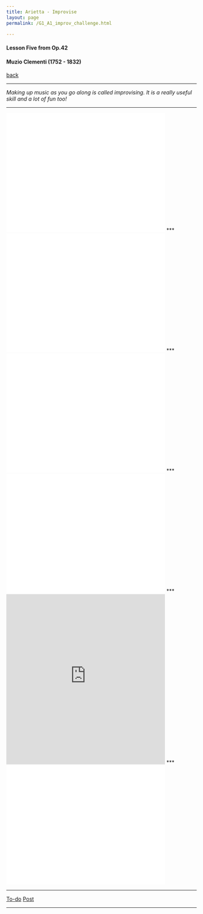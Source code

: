 ```yaml
---
title: Arietta - Improvise
layout: page
permalink: /G1_A1_improv_challenge.html

---
```



#### Lesson Five from Op.42

#### Muzio Clementi (1752 - 1832)

[back](G1_A1_pathway2)

***

*Making up music as you go along is called improvising. It is a really useful skill and a lot of fun too!*

***
<iframe width="420" height="315" src="//www.youtube.com/embed/BaQA3hczRXc?controls=0&amp;showinfo=0" frameborder="0" allowfullscreen></iframe>
***
<iframe width="420" height="315" src="//www.youtube.com/embed/KycMwdw4C6M?controls=0&amp;showinfo=0" frameborder="0" allowfullscreen></iframe>
***
<iframe width="420" height="315" src="//www.youtube.com/embed/4tvZbsTMKVM?controls=0&amp;showinfo=0" frameborder="0" allowfullscreen></iframe>
***
<iframe width="420" height="315" src="//www.youtube.com/embed/omuYi2Vhgjo?controls=0&amp;showinfo=0" frameborder="0" allowfullscreen></iframe>
***
<iframe width="420" height="450" scrolling="no" frameborder="no" src="https://w.soundcloud.com/player/?url=https%3A//api.soundcloud.com/tracks/182553862&amp;auto_play=false&amp;hide_related=false&amp;show_comments=true&amp;show_user=true&amp;show_reposts=false&amp;visual=true"></iframe>
***
<iframe width="420" height="315" src="//www.youtube.com/embed/IHp_Mq0hdxo?controls=0&amp;showinfo=0" frameborder="0" allowfullscreen></iframe>



***
[To-do](todo)
[Post](post)
***






